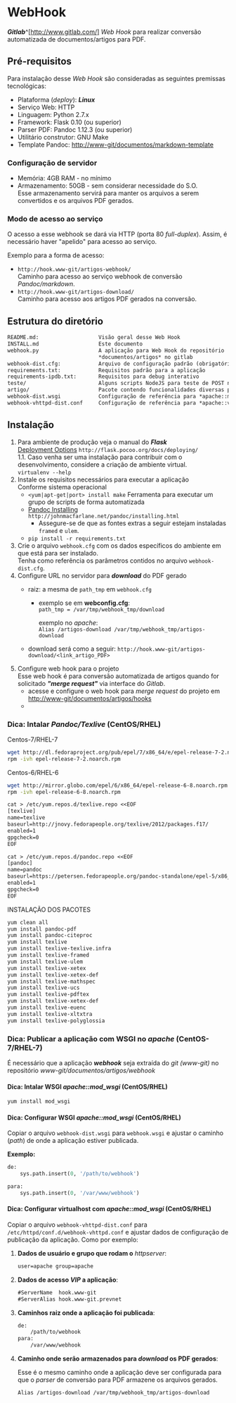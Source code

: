 WebHook
=======

***Gitlab***^[http://www.gitlab.com/] *Web Hook* para realizar conversão automatizada de documentos/artigos para PDF.

Pré-requisitos
--------------

Para instalação desse *Web Hook* são consideradas as seguintes premissas tecnológicas:

- Plataforma (*deploy*): ***Linux***
- Serviço Web: HTTP
- Linguagem: Python 2.7.x
- Framework: Flask 0.10 (ou superior)
- Parser PDF: Pandoc 1.12.3 (ou superior)
- Utilitário construtor: GNU Make
- Template Pandoc: <http://www-git/documentos/markdown-template>

### Configuração de servidor

- Memória: 4GB RAM - no mínimo
- Armazenamento: 50GB - sem considerar necessidade do S.O.  
  Esse armazenamento servirá para manter os arquivos a serem convertidos e os arquivos PDF gerados.

### Modo de acesso ao serviço

O acesso a esse webhook se dará via HTTP (porta 80 *full-duplex*). Assim, é necessário haver "apelido" para acesso ao serviço.

Exemplo para a forma de acesso:

- ```http://hook.www-git/artigos-webhook/```  
  Caminho para acesso ao serviço webhook de conversão *Pandoc/markdown*.
- ```http://hook.www-git/artigos-download/```  
  Caminho para acesso aos artigos PDF gerados na conversão.

Estrutura do diretório
----------------------

```texinfo
README.md:                   Visão geral desse Web Hook
INSTALL.md                   Este documento
webhook.py                   A aplicação para Web Hook do repositório
                             *documentos/artigos* no gitlab
webhook-dist.cfg:            Arquivo de configuração padrão (obrigatório)
requirements.txt:            Requisitos padrão para a aplicação
requirements-ipdb.txt:       Requisitos para debug interativo
teste/                       Alguns scripts NodeJS para teste de POST neste hook
artigo/                      Pacote contendo funcionalidades diversas para artigos, como por exemplo: verificar a estrutura base dos artigos
webhook-dist.wsgi            Configuração de referência para *apache::mod_wsgi*
webhook-vhttpd-dist.conf     Configuração de referência para *apache::vhost::mod_wsgi*
```

Instalação
----------

1. Para ambiente de produção veja o manual do ***Flask***  
   [Deployment Options](<http://flask.pocoo.org/docs/deploying/>) ```http://flask.pocoo.org/docs/deploying/```  
   1.1. Caso venha ser uma instalação para contribuir com o desenvolvimento, considere a criação de ambiente virtual.  
      ```virtualenv --help```
1. Instale os requisitos necessários para executar a aplicação  
   Conforme sistema operacional  
   - ```<yum|apt-get|port> install make```  Ferramenta para executar um grupo de scripts de forma automatizada
   - [Pandoc Installing](<http://johnmacfarlane.net/pandoc/installing.html>) ```http://johnmacfarlane.net/pandoc/installing.html```
     - Assegure-se de que as fontes extras a seguir estejam instaladas  
       ```framed``` e ```ulem```.
   - ```pip install -r requirements.txt```  
1. Crie o arquivo ```webhook.cfg``` com os dados específicos do ambiente em que está para ser instalado.  
   Tenha como referência os parâmetros contidos no arquivo ```webhook-dist.cfg```.
1. Configure URL no servidor para ***download*** do PDF gerado
   - raiz: a mesma de ```path_tmp``` em ```webhook.cfg```
     - exemplo se em **webconfig.cfg**:  
       ```path_tmp = /var/tmp/webhook_tmp/download```

       exemplo no *apache*:  
       ```Alias /artigos-download /var/tmp/webhook_tmp/artigos-download```

   - download será como a seguir:
     ```http://hook.www-git/artigos-download/<link_artigo_PDF>```
1. Configure web hook para o projeto  
   Esse web hook é para conversão automatizada de artigos quando for solicitado ***"merge request"*** via interface do *Gitlab*.
   - acesse e configure o web hook para *merge request* do projeto em <http://www-git/documentos/artigos/hooks>
   - 
   
### Dica: Intalar *Pandoc/Texlive* (CentOS/RHEL)

Centos-7/RHEL-7

```bash
wget http://dl.fedoraproject.org/pub/epel/7/x86_64/e/epel-release-7-2.noarch.rpm
rpm -ivh epel-release-7-2.noarch.rpm 
```

Centos-6/RHEL-6

```bash
wget http://mirror.globo.com/epel/6/x86_64/epel-release-6-8.noarch.rpm
rpm -ivh epel-release-6-8.noarch.rpm
```

```texinfo
cat > /etc/yum.repos.d/texlive.repo <<EOF
[texlive]
name=texlive
baseurl=http://jnovy.fedorapeople.org/texlive/2012/packages.f17/
enabled=1
gpgcheck=0
EOF
```

```texinfo
cat > /etc/yum.repos.d/pandoc.repo <<EOF
[pandoc]
name=pandoc
baseurl=https://petersen.fedorapeople.org/pandoc-standalone/epel-5/x86_64/
enabled=1
gpgcheck=0
EOF
```

INSTALAÇÃO DOS PACOTES

```bash
yum clean all
yum install pandoc-pdf
yum install pandoc-citeproc
yum install texlive
yum install texlive-texlive.infra
yum install texlive-framed
yum install texlive-ulem
yum install texlive-xetex
yum install texlive-xetex-def
yum install texlive-mathspec
yum install texlive-ucs
yum install texlive-pdftex
yum install texlive-xetex-def
yum install texlive-euenc
yum install texlive-xltxtra
yum install texlive-polyglossia
```

### Dica: Publicar a aplicação com WSGI no *apache* (CentOS-7/RHEL-7)

É necessário que a aplicação ***webhook*** seja extraída do *git (www-git)* no repositório *www-git/documentos/artigos/webhook*

#### Dica: Intalar WSGI *apache::mod_wsgi* (CentOS/RHEL)

```bash
yum install mod_wsgi
```

#### Dica: Configurar WSGI *apache::mod_wsgi* (CentOS/RHEL)

Copiar o arquivo ```webhook-dist.wsgi``` para ```webhook.wsgi``` e ajustar o caminho (*path*) de onde a aplicação estiver publicada.

**Exemplo:**
```python
de: 
    sys.path.insert(0, '/path/to/webhook')

para: 
    sys.path.insert(0, '/var/www/webhook')
```

#### Dica: Configurar virtualhost com *apache::mod_wsgi* (CentOS/RHEL)

Copiar o arquivo ```webhook-vhttpd-dist.conf``` para ```/etc/httpd/conf.d/webhook-vhttpd.conf``` e ajustar dados de configuração de publicação da aplicação. Como por exemplo:

1. **Dados de usuário e grupo que rodam o** *httpserver*:

	```texinfo
	user=apache group=apache
	```

1. **Dados de acesso *VIP* a aplicação**:

	```texinfo
	#ServerName  hook.www-git 
	#ServerAlias hook.www-git.prevnet
	```

1. **Caminhos raiz onde a aplicação foi publicada**:

	```texinfo
	de:
		/path/to/webhook
	para:
		/var/www/webhook
	```

1. **Caminho onde serão armazenados para *download* os PDF gerados**:

	Esse é o mesmo caminho onde a aplicação deve ser configurada para que o *parser* de conversão para PDF armazene os arquivos gerados.
	
	```texinfo
	Alias /artigos-download /var/tmp/webhook_tmp/artigos-download
	```